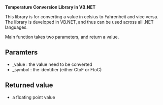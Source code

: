 <b>Temperature Conversion Library in VB.NET</b>

This library is for converting a value in celsius to Fahrenheit and vice versa. 
The library is developed in VB.NET, and thus can be used across all .NET languages. 

Main function takes two parameters, and return a value. 

Paramters
----------
* _value : the value need to be converted
* _symbol : the identifier (either CtoF or FtoC) 

Returned value
---------
* a floating point value
